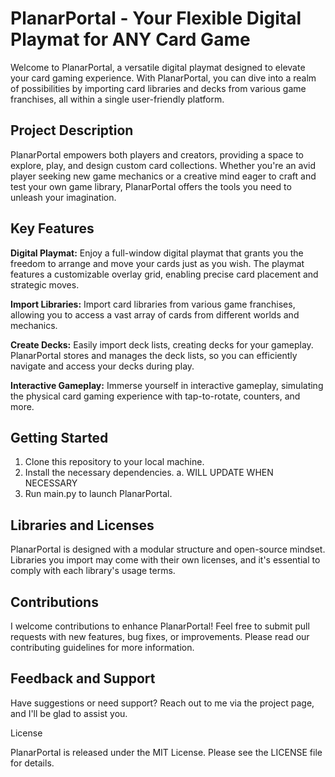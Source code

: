 # PlanarPortal - Your Flexible Digital Playmat for ANY Card Game

Welcome to PlanarPortal, a versatile digital playmat designed to elevate your card gaming experience. With PlanarPortal, you can dive into a realm of possibilities by importing card libraries and decks from various game franchises, all within a single user-friendly platform.

## Project Description

PlanarPortal empowers both players and creators, providing a space to explore, play, and design custom card collections. Whether you're an avid player seeking new game mechanics or a creative mind eager to craft and test your own game library, PlanarPortal offers the tools you need to unleash your imagination.

## Key Features

**Digital Playmat:** Enjoy a full-window digital playmat that grants you the freedom to arrange and move your cards just as you wish. The playmat features a customizable overlay grid, enabling precise card placement and strategic moves.

**Import Libraries:** Import card libraries from various game franchises, allowing you to access a vast array of cards from different worlds and mechanics.

**Create Decks:** Easily import deck lists, creating decks for your gameplay. PlanarPortal stores and manages the deck lists, so you can efficiently navigate and access your decks during play.

**Interactive Gameplay:** Immerse yourself in interactive gameplay, simulating the physical card gaming experience with tap-to-rotate, counters, and more.

## Getting Started

1. Clone this repository to your local machine.
2. Install the necessary dependencies.
   a. WILL UPDATE WHEN NECESSARY
4. Run main.py to launch PlanarPortal.

## Libraries and Licenses

PlanarPortal is designed with a modular structure and open-source mindset. Libraries you import may come with their own licenses, and it's essential to comply with each library's usage terms.

## Contributions

I welcome contributions to enhance PlanarPortal! Feel free to submit pull requests with new features, bug fixes, or improvements. Please read our contributing guidelines for more information.

## Feedback and Support

Have suggestions or need support? Reach out to me via the project page, and I'll be glad to assist you.

License

PlanarPortal is released under the MIT License. Please see the LICENSE file for details.
